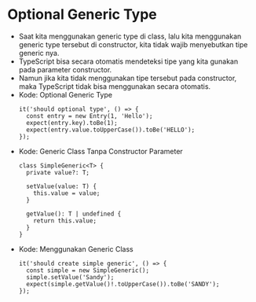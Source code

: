 # Optional Generic Type
* Saat kita menggunakan generic type di class, lalu kita menggunakan generic type tersebut di constructor, kita tidak wajib menyebutkan tipe generic nya.
* TypeScript bisa secara otomatis mendeteksi tipe yang kita gunakan pada parameter constructor.
* Namun jika kita tidak menggunakan tipe tersebut pada constructor, maka TypeScript tidak bisa menggunakan secara otomatis.
* Kode: Optional Generic Type
  ```TSX
  it('should optional type', () => {
    const entry = new Entry(1, 'Hello');
    expect(entry.key).toBe(1);
    expect(entry.value.toUpperCase()).toBe('HELLO');
  });
  ```
* Kode: Generic Class Tanpa Constructor Parameter
  ```TSX
  class SimpleGeneric<T> {
    private value?: T;

    setValue(value: T) {
      this.value = value;
    }

    getValue(): T | undefined {
      return this.value;
    }
  }
  ```
* Kode: Menggunakan Generic Class
  ```TSX
  it('should create simple generic', () => {
    const simple = new SimpleGeneric();
    simple.setValue('Sandy');
    expect(simple.getValue()!.toUpperCase()).toBe('SANDY');
  });
  ```